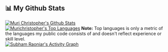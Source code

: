 ## 📊 My Github Stats
<a href="https://github.com/muricchristopher/github-readme-stats"><img alt="Muri Christopher's Github Stats" src="https://github-readme-stats.vercel.app/api?username=muricchristopher&show_icons=true&count_private=true&theme=react&hide_border=true&bg_color=0D1117" /></a> 
<br/>
  <a href="https://github.com/muricchristopher/github-readme-stats"><img alt="Murichristopher's Top Languages" src="https://github-readme-stats.vercel.app/api/top-langs/?username=muricchristopher&langs_count=8&count_private=true&layout=compact&theme=react&hide_border=true&bg_color=0D1117" /></a>
    <b>Note:</b> Top languages is only a metric of the languages my public code consists of and doesn't reflect experience or skill level.
<br/>
<a href="https://github.com/muricchristopher/github-readme-activity-graph"><img alt="Subham Raoniar's Activity Graph" src="https://activity-graph.herokuapp.com/graph?username=muricchristopher&bg_color=0D1117&color=5BCDEC&line=5BCDEC&point=FFFFFF&hide_border=true" /></a>

